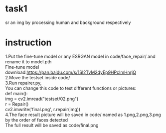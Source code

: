 # task1
sr an img by processing human and background respectively   
# instruction
1.Put the fine-tune model or any ESRGAN model in code/face_repair/ and rename it to model.pth   
Fine-tune model download:https://pan.baidu.com/s/1Sl2TvM2dyEp9HPcImHnrjQ   
2.Move the testset inside code/   
3.Run repairer.py,   
You can change this code to test different functions or pictures:   
def main():   
    img = cv2.imread("testset/02.png")   
    r = Repair()   
    cv2.imwrite('final.png', r.repair(img))   
4.The face result picture will be saved in code/ named as 1.png,2.png,3.png by the order of faces detected   
The full result will be saved as code/final.png   
